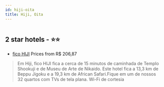 ```yaml
---
id: hiji-oita
title: Hiji, Oita
---
```


<center><img src="https://i.travelapi.com/hotels/51000000/50910000/50907200/50907116/c27e09a8_z.jpg" alt="" /></center>


##  2 star hotels - ⭐️⭐️

-    [fico HIJI](https://us.hurb.com/hotels/hiji/fico-hiji-HT-X0LC?cmp=18055) Prices from R$ 206,87
   > Em Hiji, fico HIJI fica a cerca de 15 minutos de caminhada de Templo Shookuji e de Museu de Arte de Nikaido.  Este hotel fica a 13,3 km de Beppu Jigoku e a 19,3 km de African Safari.Fique em um de nossos 32 quartos com TVs de tela plana. Wi-Fi de cortesia
